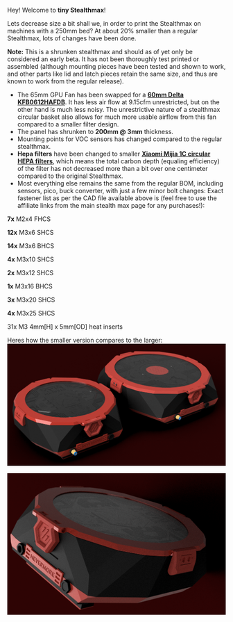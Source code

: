 Hey! Welcome to **tiny Stealthmax**!

Lets decrease size a bit shall we, in order to print the Stealthmax on machines with a 250mm bed? At about 20% smaller than a regular Stealthmax, lots of changes have been done.

**Note:** This is a shrunken stealthmax and should as of yet only be considered an early beta. It has not been thoroughly test printed or assembled (although mounting pieces have been tested and shown to work, and other parts like lid and latch pieces retain the same size, and thus are known to work from the regular release).

- The 65mm GPU Fan has been swapped for a [**60mm Delta KFB0612HAFDB**](https://www.digikey.com/en/products/detail/delta-electronics/KFB0612HAFDB/9974259). It has less air flow at 9.15cfm unrestricted, but on the other hand is much less noisy. The unrestrictive nature of a stealthmax circular basket also allows for much more usable airflow from this fan compared to a smaller filter design.
- The panel has shrunken to **200mm @ 3mm** thickness.
- Mounting points for VOC sensors has changed compared to the regular stealthmax.
- **Hepa filters** have been changed to smaller [**Xiaomi Mijia 1C circular HEPA filters**](https://s.click.aliexpress.com/e/_EwnZuLl), which means the total carbon depth (equaling efficiency) of the filter has not decreased more than a bit over one centimeter compared to the original Stealthmax.
- Most everything else remains the same from the regular BOM, including sensors, pico, buck converter, with just a few minor bolt changes: Exact fastener list as per the CAD file available above is (feel free to use the affiliate links from the main stealth max page for any purchases!):

**7x** M2x4 FHCS 

**12x** M3x6 SHCS

**14x** M3x6 BHCS

**4x** M3x10 SHCS

**2x** M3x12 SHCS

**1x** M3x16 BHCS

**3x** M3x20 SHCS

**4x** M3x25 SHCS


31x M3 4mm[H] x 5mm[OD] heat inserts

Heres how the smaller version compares to the larger:
![StealthMax](./StealthMax_Size_Comparison.png)

![StealthMax](./SM25_exhaustmount.png)
